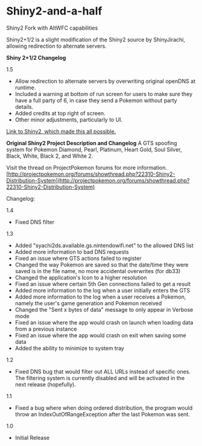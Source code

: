 # Shiny2-and-a-half
Shiny2 Fork with AltWFC capabilities

Shiny2+1/2 is a slight modification of the Shiny2 source by ShinyJirachi, allowing redirection to alternate servers.

**Shiny 2+1/2 Changelog**

1.5
- Allow redirection to alternate servers by overwriting original openDNS at runtime.
- Included a warning at bottom of run screen for users to make sure they have a full party of 6, in case they send a Pokemon without party details.
- Added credits at top right of screen.
- Other minor adjustments, particularly to UI.

[Link to Shiny2, which made this all possible.](https://archive.codeplex.com/?p=shiny2)

**Original Shiny2 Project Description and Changelog**
A GTS spoofing system for Pokemon Diamond, Pearl, Platinum, Heart Gold, Soul Silver, Black, White, Black 2, and White 2.

Visit the thread on ProjectPokemon forums for more information.
[http://projectpokemon.org/forums/showthread.php?22310-Shiny2-Distribution-System](http://projectpokemon.org/forums/showthread.php?22310-Shiny2-Distribution-System)

Changelog:

1.4
- Fixed DNS filter

1.3
- Added "syachi2ds.available.gs.nintendowifi.net" to the allowed DNS list
- Added more information to bad DNS requests
- Fixed an issue where GTS actions failed to register
- Changed the way Pokemon are saved so that the date/time they were saved is in the file name, no more accidental overwrites (for db33)
- Changed the application's Icon to a higher resolution
- Fixed an issue where certain 5th Gen connections failed to get a result
- Added more information to the log when a user initially enters the GTS
- Added more information to the log when a user receives a Pokemon, namely the user's game generation and Pokemon received
- Changed the "Sent x bytes of data" message to only appear in Verbose mode
- Fixed an issue where the app would crash on launch when loading data from a previous instance
- Fixed an issue where the app would crash on exit when saving some data
- Added the ability to minimize to system tray

1.2
- Fixed DNS bug that would filter out ALL URLs instead of specific ones. The filtering system is currently disabled and will be activated in the next release (hopefully).

1.1
- Fixed a bug where when doing ordered distribution, the program would throw an IndexOutOfRangeException after the last Pokemon was sent.

1.0
- Initial Release 
